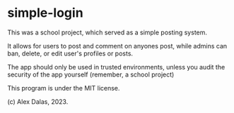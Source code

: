 # simple-login

This was a school project, which served as a simple posting system.

It allows for users to post and comment on anyones post, while admins can ban, delete, or edit user's profiles or posts.

The app should only be used in trusted environments, unless you audit the security of the app yourself (remember, a school project)

This program is under the MIT license. 

(c) Alex Dalas, 2023.
